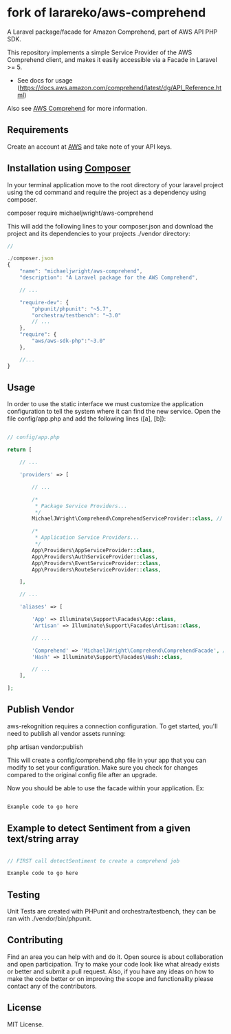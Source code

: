 # fork of larareko/aws-comprehend

A Laravel package/facade for Amazon Comprehend, part of AWS API PHP SDK.

This repository implements a simple Service Provider of the AWS Comprehend client, and makes it easily accessible via a Facade in Laravel >= 5.

* See docs for usage (https://docs.aws.amazon.com/comprehend/latest/dg/API_Reference.html)

Also see [AWS Comprehend](https://aws.amazon.com/comprehend/) for more information.

## Requirements

Create an account at [AWS](https://aws.amazon.com/console/) and take note of your API keys.

## Installation using [Composer](https://getcomposer.org)

In your terminal application move to the root directory of your laravel project using the cd command and require the project as a dependency using composer.

composer require michaeljwright/aws-comprehend

This will add the following lines to your composer.json and download the project and its dependencies to your projects ./vendor directory:

```javascript
//

./composer.json
{
    "name": "michaeljwright/aws-comprehend",
    "description": "A Laravel package for the AWS Comprehend",

    // ...

    "require-dev": {
        "phpunit/phpunit": "~5.7",
        "orchestra/testbench": "~3.0"
        // ...
    },
    "require": {
        "aws/aws-sdk-php":"~3.0"
    },

    //...
}
```

## Usage

In order to use the static interface we must customize the application configuration to tell the system where it can find the new service. Open the file config/app.php and add the following lines ([a], [b]):

```php

// config/app.php

return [

    // ...

    'providers' => [

        // ...

        /*
         * Package Service Providers...
         */
        MichaelJWright\Comprehend\ComprehendServiceProvider::class, // [a]

        /*
         * Application Service Providers...
         */
        App\Providers\AppServiceProvider::class,
        App\Providers\AuthServiceProvider::class,
        App\Providers\EventServiceProvider::class,
        App\Providers\RouteServiceProvider::class,

    ],

    // ...

    'aliases' => [

        'App' => Illuminate\Support\Facades\App::class,
        'Artisan' => Illuminate\Support\Facades\Artisan::class,

        // ...

        'Comprehend' => 'MichaelJWright\Comprehend\ComprehendFacade', // [b]
        'Hash' => Illuminate\Support\Facades\Hash::class,

        // ...
    ],

];


```

## Publish Vendor

aws-rekognition requires a connection configuration. To get started, you'll need to publish all vendor assets running:

php artisan vendor:publish

This will create a config/comprehend.php file in your app that you can modify to set your configuration. Make sure you check for changes compared to the original config file after an upgrade.

Now you should be able to use the facade within your application. Ex:

```php

Example code to go here

```

## Example to detect Sentiment from a given text/string array

```php

// FIRST call detectSentiment to create a comprehend job

Example code to go here

```

## Testing

Unit Tests are created with PHPunit and orchestra/testbench, they can be ran with ./vendor/bin/phpunit.

## Contributing

Find an area you can help with and do it. Open source is about collaboration and open participation.
Try to make your code look like what already exists or better and submit a pull request. Also, if
you have any ideas on how to make the code better or on improving the scope and functionality please
contact any of the contributors.

## License

MIT License.
